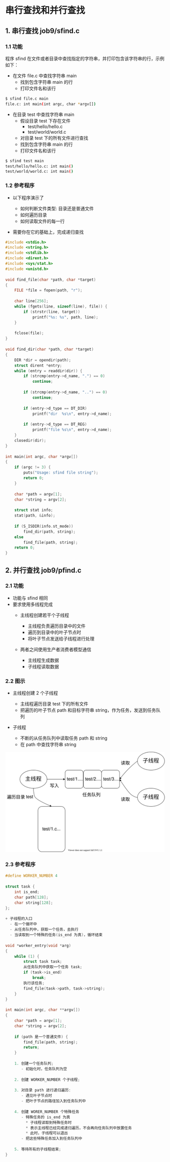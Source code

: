 # 串行查找和并行查找

## 1. 串行查找 job9/sfind.c

### 1.1 功能

程序 sfind 在文件或者目录中查找指定的字符串，并打印包含该字符串的行，示例如下：

+ 在文件 file.c 中查找字符串 main
  - 找到包含字符串 main 的行
  - 打印文件名和该行

```bash
$ sfind file.c main
file.c: int main(int argc, char *argv[])
```

+ 在目录 test 中查找字符串 main
  - 假设目录 test 下存在文件
    * test/hello/hello.c
    * test/world/world.c
  - 对目录 test 下的所有文件进行查找
  - 找到包含字符串 main 的行
  - 打印文件名和该行

```bash
$ sfind test main
test/hello/hello.c: int main()
test/world/world.c: int main()
```

### 1.2 参考程序

+ 以下程序演示了
  - 如何判断文件类型: 目录还是普通文件
  - 如何遍历目录
  - 如何读取文件的每一行

+ 需要你在它的基础上，完成递归查找

```c
#include <stdio.h>
#include <string.h>
#include <stdlib.h>
#include <dirent.h>
#include <sys/stat.h>
#include <unistd.h>

void find_file(char *path, char *target)
{
    FILE *file = fopen(path, "r");

    char line[256];
    while (fgets(line, sizeof(line), file)) {
        if (strstr(line, target))
            printf("%s: %s", path, line);
    }

    fclose(file);
}

void find_dir(char *path, char *target)
{
    DIR *dir = opendir(path);
    struct dirent *entry;
    while (entry = readdir(dir)) {
        if (strcmp(entry->d_name, ".") == 0)
            continue;

        if (strcmp(entry->d_name, "..") == 0)
            continue;

        if (entry->d_type == DT_DIR)
            printf("dir  %s\n", entry->d_name);

        if (entry->d_type == DT_REG)
            printf("file %s\n", entry->d_name);
    }
    closedir(dir);
}

int main(int argc, char *argv[])
{
    if (argc != 3) {
        puts("Usage: sfind file string");
        return 0;
    }

    char *path = argv[1];
    char *string = argv[2];

    struct stat info;
    stat(path, &info);

    if (S_ISDIR(info.st_mode))
        find_dir(path, string);
    else
        find_file(path, string);
    return 0;
}
```

## 2. 并行查找 job9/pfind.c

### 2.1 功能

+ 功能与 sfind 相同
+ 要求使用多线程完成
  - 主线程创建若干个子线程
    * 主线程负责遍历目录中的文件
    * 遍历到目录中的叶子节点时
    * 将叶子节点发送给子线程进行处理

  - 两者之间使用生产者消费者模型通信
    * 主线程生成数据
    * 子线程读取数据

### 2.2 图示

+ 主线程创建 2 个子线程
  - 主线程遍历目录 test 下的所有文件
  - 把遍历的叶子节点 path 和目标字符串 string，作为任务，发送到任务队列

+ 子线程
  - 不断的从任务队列中读取任务 path 和 string
  - 在 path 中查找字符串 string

<img src="task_queue.svg"/>

### 2.3 参考程序

```c
#define WORKER_NUMBER 4

struct task {
    int is_end;
    char path[128];
    char string[128];
};

+ 子线程的入口
  - 在一个循环中
  - 从任务队列中，获取一个任务，去执行
  - 当读取到一个特殊的任务(is_end 为真)，循环结束

void *worker_entry(void *arg)
{
    while (1) {
        struct task task;
        从任务队列中获取一个任务 task;
        if (task->is_end)
            break;
        执行该任务;
        find_file(task->path, task->string);
    }
}

int main(int argc, char **argv[])
{
    char *path = argv[1];
    char *string = argv[2];

    if (path 是一个普通文件) {
        find_file(path, string);
        return;
    }

    1. 创建一个任务队列;
       - 初始化时，任务队列为空

    2. 创建 WORKER_NUMBER 个子线程;

    3. 对目录 path 进行递归遍历:
       - 遇见叶子节点时
       - 把叶子节点的路径加入到任务队列中

    4. 创建 WORER_NUMBER 个特殊任务
       - 特殊任务的 is_end 为真
         * 子线程读取到特殊任务时
         * 表示主线程已经完成递归遍历，不会再向任务队列中放置任务
         * 此时，子线程可以退出
       - 把这些特殊任务加入到任务队列中

    5. 等待所有的子线程结束;
}
```
